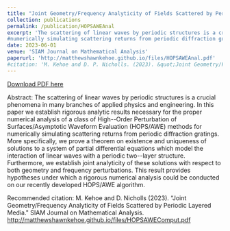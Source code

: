 ```yaml
---
title: "Joint Geometry/Frequency Analyticity of Fields Scattered by Periodic Layered Media"
collection: publications
permalink: /publication/HOPSAWEAnal
excerpt: 'The scattering of linear waves by periodic structures is a crucial phenomena in many branches of applied physics and engineering. In this paper we establish rigorous analytic results necessary for the proper numerical analysis of a class of High--Order Perturbation of Surfaces/Asymptotic Waveform Evaluation (HOPS/AWE) methods for
#numerically simulating scattering returns from periodic diffraction gratings. More specifically, we prove a theorem on existence and uniqueness of solutions to a system of partial differential equations which model the interaction of linear waves with a periodic two--layer structure. Furthermore, we establish joint analyticity of these solutions with respect to both geometry and frequency perturbations. This result provides hypotheses under which a rigorous numerical analysis could be conducted on our recently developed HOPS/AWE algorithm.'
date: 2023-06-01
venue: 'SIAM Journal on Mathematical Analysis'
paperurl: 'http://matthewshawnkehoe.github.io/files/HOPSAWEAnal.pdf'
#citation: 'M. Kehoe and D. P. Nicholls. (2023). &quot;Joint Geometry/Frequency Analyticity of Fields Scattered by Periodic Layered Media.&quot; <i>SIAM Journal on Mathematical Analysis</i>.'
---
```


[Download PDF here](http://matthewshawnkehoe.github.io/files/HOPSAWEAnal.pdf)

Abstract: The scattering of linear waves by periodic structures is a crucial phenomena in many branches of applied physics and engineering. In this paper we establish rigorous analytic results necessary for the proper numerical analysis of a class of High--Order Perturbation of Surfaces/Asymptotic Waveform Evaluation (HOPS/AWE) methods for
numerically simulating scattering returns from periodic diffraction gratings. More specifically, we prove a theorem on existence and uniqueness of solutions to a system of partial differential equations which model the interaction of linear waves with a periodic two--layer structure. Furthermore, we establish joint analyticity of these solutions with respect to both geometry and frequency perturbations. This result provides hypotheses under which a rigorous numerical analysis could be conducted on our recently developed HOPS/AWE algorithm.

Recommended citation: M. Kehoe and D. Nicholls (2023). “Joint Geometry/Frequency Analyticity of Fields Scattered by Periodic Layered Media." SIAM Journal on Mathematical Analysis. http://matthewshawnkehoe.github.io/files/HOPSAWEComput.pdf
